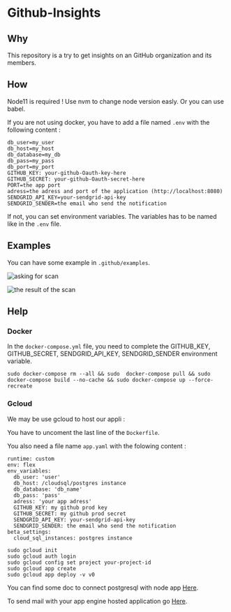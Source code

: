 # Github-Insights

## Why

This repository is a try to get insights on an GitHub organization and its members.

## How

Node11 is required ! Use nvm to change node version easly. Or you can use babel.

If you are not using docker, you have to add a file named `.env` with the following content : 
```
db_user=my_user
db_host=my_host
db_database=my_db
db_pass=my_pass
db_port=my_port
GITHUB_KEY: your-github-Oauth-key-here
GITHUB_SECRET: your-github-Oauth-secret-here
PORT=the app port
adress=the adress and port of the application (http://localhost:8080)
SENDGRID_API_KEY=your-sendgrid-api-key
SENDGRID_SENDER=the email who send the notification
```
If not, you can set environment variables. The variables has to be named like in the `.env` file.

## Examples

You can have some example in `.github/examples`. 

![asking for scan](https://github.com/ripoul/github-insights/blob/dev/.github/examples/demande-analyse.png)

![the result of the scan](https://github.com/ripoul/github-insights/blob/dev/.github/examples/resultat.gif)

## Help
### Docker

In the `docker-compose.yml` file, you need to complete the GITHUB_KEY, GITHUB_SECRET, SENDGRID_API_KEY, SENDGRID_SENDER environment variable.

```
sudo docker-compose rm --all && sudo  docker-compose pull && sudo  docker-compose build --no-cache && sudo docker-compose up --force-recreate
```

### Gcloud
We may be use gcloud to host our appli : 

You have to uncoment the last line of the `Dockerfile`.

You also need a file name `app.yaml` with the folowing content : 
```
runtime: custom
env: flex
env_variables:
  db_user: 'user'
  db_host: /cloudsql/postgres instance
  db_database: 'db_name'
  db_pass: 'pass'
  adress: 'your app adress'
  GITHUB_KEY: my github prod key
  GITHUB_SECRET: my github prod secret
  SENDGRID_API_KEY: your-sendgrid-api-key
  SENDGRID_SENDER: the email who send the notification
beta_settings:
  cloud_sql_instances: postgres instance
```

```
sudo gcloud init
sudo gcloud auth login
sudo gcloud config set project your-project-id
sudo gcloud app create
sudo gcloud app deploy -v v0
```

You can find some doc to connect postgresql with node app [Here](https://cloud.google.com/sql/docs/postgres/connect-app-engine).

To send mail with your app engine hosted application go [Here](https://cloud.google.com/appengine/docs/flexible/nodejs/sending-emails-with-sendgrid).
